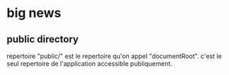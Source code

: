 # big news

## public directory

repertoire "public/" est le repertoire qu'on appel "documentRoot".
c'est le seul repertoire de l'application accessible publiquement.